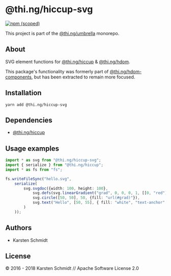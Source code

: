 # @thi.ng/hiccup-svg

[![npm (scoped)](https://img.shields.io/npm/v/@thi.ng/hiccup-svg.svg)](https://www.npmjs.com/package/@thi.ng/hiccup-svg)

This project is part of the
[@thi.ng/umbrella](https://github.com/thi-ng/umbrella/) monorepo.

## About

SVG element functions for
[@thi.ng/hiccup](https://github.com/thi-ng/umbrella/tree/master/packages/hiccup)
&
[@thi.ng/hdom](https://github.com/thi-ng/umbrella/tree/master/packages/hdom).

This package's functionality was formerly part of
[@thi.ng/hdom-components](https://github.com/thi-ng/umbrella/tree/master/packages/hdom),
but has been extracted to remain more focused.

## Installation

```
yarn add @thi.ng/hiccup-svg
```

## Dependencies

- [@thi.ng/hiccup](https://github.com/thi-ng/umbrella/tree/master/packages/hiccup)

## Usage examples

```typescript
import * as svg from "@thi.ng/hiccup-svg";
import { serialize } from "@thi.ng/hiccup";
import * as fs from "fs";

fs.writeFileSync("hello.svg",
    serialize(
        svg.svgdoc({width: 100, height: 100},
            svg.defs(svg.linearGradient("grad", 0, 0, 0, 1, [[0, "red"], [1, "blue"]])),
            svg.circle([50, 50], 50, {fill: "url(#grad)"}),
            svg.text("Hello", [50, 55], { fill: "white", "text-anchor": "middle"})
        )
    ));
```

## Authors

- Karsten Schmidt

## License

&copy; 2016 - 2018 Karsten Schmidt // Apache Software License 2.0
